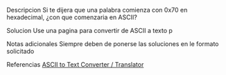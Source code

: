 Descripcion
Si te dijera que una palabra comienza con 0x70 en hexadecimal, ¿con que comenzaria en ASCII?

Solucion
Use una pagina para convertir de ASCII a texto
p

Notas adicionales
Siempre deben de ponerse las soluciones en le formato solicitado

Referencias
[ASCII to Text Converter / Translator](https://codebeautify.org/ascii-to-text)